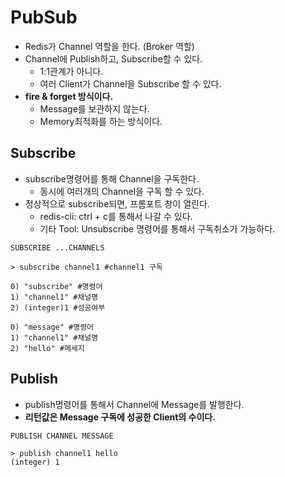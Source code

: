 # PubSub
- Redis가 Channel 역할을 한다. (Broker 역할)
- Channel에 Publish하고, Subscribe할 수 있다.
  - 1:1관계가 아니다.
  - 여러 Client가 Channel을 Subscribe 할 수 있다.
- **fire & forget 방식이다.**
  - Message를 보관하지 않는다. 
  - Memory최적화를 하는 방식이다.

## Subscribe
- subscribe명령어를 통해 Channel을 구독한다.
  - 동시에 여러개의 Channel을 구독 할 수 있다.
- 정상적으로 subscribe되면, 프롬포트 창이 열린다.
  - redis-cli:  ctrl + c를 통해서 나갈 수 있다.
  - 기타 Tool: Unsubscribe 명령어를 통해서 구독취소가 가능하다.
```shell
SUBSCRIBE ...CHANNELS

> subscribe channel1 #channel1 구독

0) "subscribe" #명령어
1) "channel1" #채널명
2) (integer)1 #성공여부

0) "message" #명령어
1) "channel1" #채널명
2) "hello" #메세지
```

## Publish
- publish명령어를 통해서 Channel에 Message를 발행한다.
- **리턴값은 Message 구독에 성공한 Client의 수이다.**
```shell
PUBLISH CHANNEL MESSAGE

> publish channel1 hello
(integer) 1
```